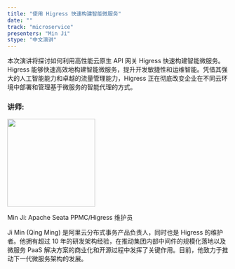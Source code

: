 ```yaml
---
title: "使用 Higress 快速构建智能微服务"
date: ""
track: "microservice"
presenters: "Min Ji"
stype: "中文演讲"
---
```


本次演讲将探讨如何利用高性能云原生 API 网关 Higress 快速构建智能微服务。Higress 能够快速高效地构建智能微服务，提升开发敏捷性和运维智能。凭借其强大的人工智能能力和卓越的流量管理能力，Higress 正在彻底改变企业在不同云环境中部署和管理基于微服务的智能代理的方式。

### 讲师:

<img src="https://sessionize.com/image/ed51-400o400o1-BTDBgQinUQrS5cv8CRWb4e.jpg" width="200" /><br/>

Min Ji: Apache Seata PPMC/Higress 维护员

Ji Min (Qing Ming) 是阿里云分布式事务产品负责人，同时也是 Higress 的维护者。他拥有超过 10 年的研发架构经验，在推动集团内部中间件的规模化落地以及微服务 PaaS 解决方案的商业化和开源过程中发挥了关键作用。目前，他致力于推动下一代微服务架构的发展。